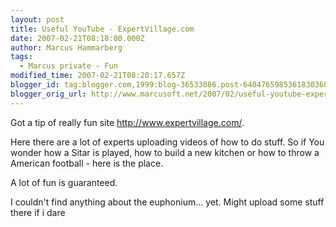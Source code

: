 ```yaml
---
layout: post
title: Useful YouTube - ExpertVillage.com
date: 2007-02-21T08:18:00.000Z
author: Marcus Hammarberg
tags:
  - Marcus private - Fun
modified_time: 2007-02-21T08:20:17.657Z
blogger_id: tag:blogger.com,1999:blog-36533086.post-6404765985361830368
blogger_orig_url: http://www.marcusoft.net/2007/02/useful-youtube-expertvillagecom.html
---
```



Got a tip of really fun site <http://www.expertvillage.com/>.

Here there are a lot of experts uploading videos of how to do stuff. So
if You wonder how a Sitar is played, how to build a new kitchen or how
to throw a American football - here is the place.

A lot of fun is guaranteed.

I couldn't find anything about the euphonium... yet. Might upload some
stuff there if i dare
